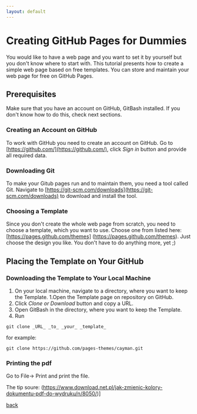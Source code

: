 ```yaml
---
layout: default
---
```


# Creating GitHub Pages for Dummies

You would like to have a web page and you want to set it by yourself but you don't know where to start with. This tutorial presents how to create a simple web page based on free templates. You can store and maintain your web page for free on GitHub Pages.

## Prerequisites
Make sure that you have an account on GitHub, GitBash installed. If you don't know how to do this, check next sections.

### Creating an Account on GitHub
To work with GitHub you need to create an account on GitHub.
Go to [https://github.com/](https://github.com/), click _Sign_ _in_ button and provide all required data.

### Downloading Git
To make your Gitub pages run and to maintain them, you need a tool called Git. Navigate to [https://git-scm.com/downloads](https://git-scm.com/downloads) to download and install the tool.

### Choosing a Template
Since you don't create the whole web page from scratch, you need to choose a template, which you want to use. Choose one from listed here: [https://pages.github.com/themes] (https://pages.github.com/themes).
Just choose the design you like. You don't have to do anything more, yet ;)

## Placing the Template on Your GitHub


### Downloading the Template to Your Local Machine

1. On your local machine, navigate to a directory, where you want to keep the Template.
1.Open the Template page on repository on GitHub.
1. Click _Clone_ _or_ _Download_ button and copy a URL.
1. Open GitBash in the directory, where you want to keep the Template.
1. Run
```
git clone _URL_ _to_ _your_ _template_
```
for example:
```
git clone https://github.com/pages-themes/cayman.git
```


### Printing the pdf

Go to File-> Print and print the file.


The tip soure: (https://www.download.net.pl/jak-zmienic-kolory-dokumentu-pdf-do-wydruku/n/8050/)]

[back](./)
